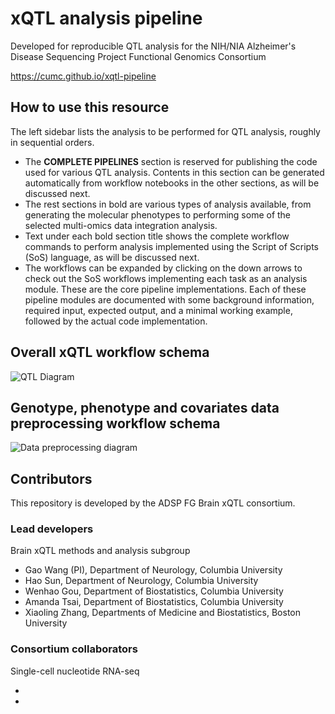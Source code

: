 # xQTL analysis pipeline

Developed for reproducible QTL analysis for the NIH/NIA Alzheimer's Disease Sequencing Project Functional Genomics Consortium

https://cumc.github.io/xqtl-pipeline

## How to use this resource

The left sidebar lists the analysis to be performed for QTL analysis, roughly in sequential orders.

- The **COMPLETE PIPELINES** section is reserved for publishing the code used for various QTL analysis. Contents in this section can be generated automatically from workflow notebooks in the other sections, as will be discussed next.
- The rest sections in bold are various types of analysis available, from generating the molecular phenotypes to performing some of the selected multi-omics data integration analysis.
- Text under each bold section title shows the complete workflow commands to perform analysis implemented using the Script of Scripts (SoS) language, as will be discussed next.
- The workflows can be expanded by clicking on the down arrows to check out the SoS workflows implementing each task as an analysis module. These are the core pipeline implementations. Each of these pipeline modules are documented with some background information, required input, expected output, and a minimal working example, followed by the actual code implementation.

## Overall xQTL workflow schema

![QTL Diagram](images/complete_workflow.png)

## Genotype, phenotype and covariates data preprocessing workflow schema

![Data preprocessing diagram](images/data_preprocessing.png)

## Contributors

This repository is developed by the ADSP FG Brain xQTL consortium.

### Lead developers

Brain xQTL methods and analysis subgroup

- Gao Wang (PI), Department of Neurology, Columbia University
- Hao Sun, Department of Neurology, Columbia University
- Wenhao Gou, Department of Biostatistics, Columbia University
- Amanda Tsai, Department of Biostatistics, Columbia University  
- Xiaoling Zhang, Departments of Medicine and Biostatistics, Boston University

### Consortium collaborators

Single-cell nucleotide RNA-seq

- 

- 
